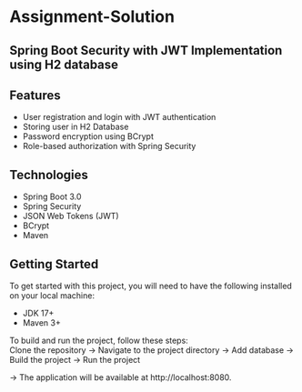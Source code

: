 # Assignment-Solution
## Spring Boot Security with JWT Implementation using H2 database


## Features
* User registration and login with JWT authentication
* Storing user in H2 Database
* Password encryption using BCrypt
* Role-based authorization with Spring Security


## Technologies
* Spring Boot 3.0
* Spring Security
* JSON Web Tokens (JWT)
* BCrypt
* Maven
 
## Getting Started
To get started with this project, you will need to have the following installed on your local machine:

* JDK 17+
* Maven 3+


To build and run the project, follow these steps:
<br>
 Clone the repository -> Navigate to the project directory -> Add database -> Build the project -> Run the project

-> The application will be available at http://localhost:8080.

